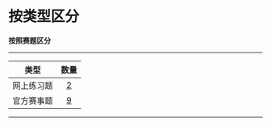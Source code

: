# 按类型区分

**按照赛题区分**  

---

| 类型 | 数量 |
|:---:|:---:|
| 网上练习题|[2](web.html)|
| 官方赛事题|[9](comp.html)|

---

